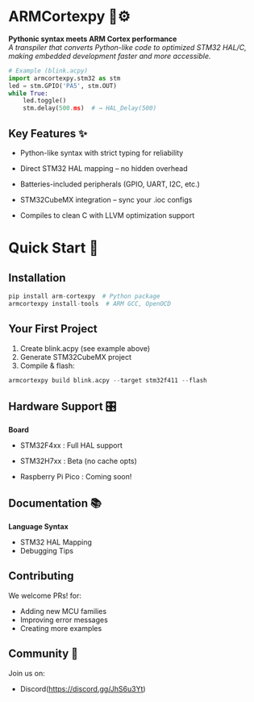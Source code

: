 # ARMCortexpy 🐍⚙️

**Pythonic syntax meets ARM Cortex performance**  
*A transpiler that converts Python-like code to optimized STM32 HAL/C, making embedded development faster and more accessible.*

```python
# Example (blink.acpy)
import armcortexpy.stm32 as stm
led = stm.GPIO('PA5', stm.OUT)
while True:
    led.toggle()
    stm.delay(500.ms)  # → HAL_Delay(500)
```

## Key Features ✨

* Python-like syntax with strict typing for reliability

* Direct STM32 HAL mapping – no hidden overhead

* Batteries-included peripherals (GPIO, UART, I2C, etc.)

* STM32CubeMX integration – sync your .ioc configs

* Compiles to clean C with LLVM optimization support

# Quick Start 🚀

## Installation
```python
pip install arm-cortexpy  # Python package
armcortexpy install-tools  # ARM GCC, OpenOCD
```

## Your First Project
1. Create blink.acpy (see example above)
2. Generate STM32CubeMX project
3. Compile & flash:

```python
armcortexpy build blink.acpy --target stm32f411 --flash
```

## Hardware Support 🎛️

**Board**

* STM32F4xx : Full HAL support

* STM32H7xx : Beta (no cache opts)

* Raspberry Pi Pico :   Coming soon!

## Documentation 📚

**Language Syntax**
* STM32 HAL Mapping
* Debugging Tips

## Contributing
We welcome PRs! for:

* Adding new MCU families
* Improving error messages
* Creating more examples

## Community 💬

Join us on:

* Discord(https://discord.gg/JhS6u3Yt)

